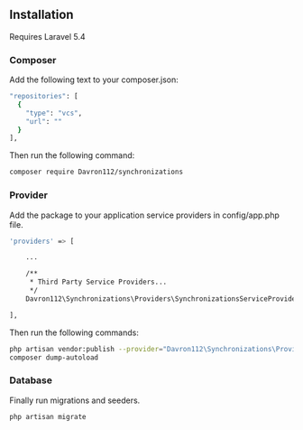 ## Installation

Requires Laravel 5.4
### Composer

Add the following text to your composer.json:

``` bash
"repositories": [
  {
    "type": "vcs",
    "url": ""
  }
],
```

Then run the following command:

``` bash
composer require Davron112/synchronizations
```

### Provider

Add the package to your application service providers in config/app.php file.

``` bash
'providers' => [

    ...

    /**
     * Third Party Service Providers...
     */
    Davron112\Synchronizations\Providers\SynchronizationsServiceProvider::class,

],
```

Then run the following commands:

``` bash
php artisan vendor:publish --provider="Davron112\Synchronizations\Providers\SynchronizationsServiceProvider"
composer dump-autoload
```

### Database

Finally run migrations and seeders.

``` bash
php artisan migrate
```
